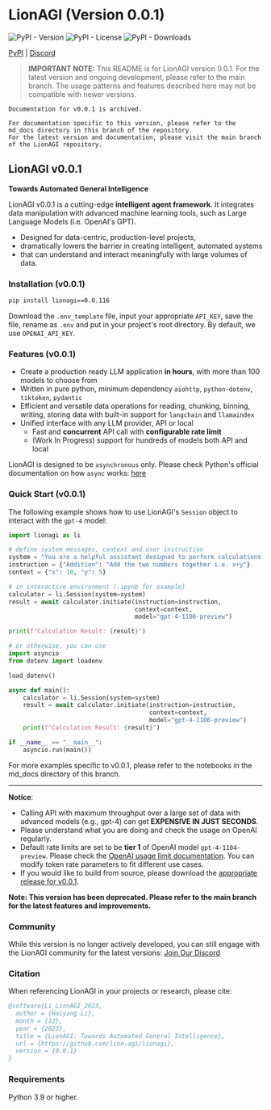 # LionAGI (Version 0.0.1)

![PyPI - Version](https://img.shields.io/pypi/v/lionagi?labelColor=233476aa&color=231fc935) ![PyPI - License](https://img.shields.io/pypi/l/lionagi?color=231fc935) ![PyPI - Downloads](https://img.shields.io/pypi/dm/lionagi?color=blue)

[PyPI](https://pypi.org/project/lionagi/) | [Discord](https://discord.gg/mzDD5JtYRp)

> **IMPORTANT NOTE:** This README is for LionAGI version 0.0.1. For the latest version and ongoing development, please refer to the main branch. The usage patterns and features described here may not be compatible with newer versions.

```
Documentation for v0.0.1 is archived.

For documentation specific to this version, please refer to the md_docs directory in this branch of the repository.
For the latest version and documentation, please visit the main branch of the LionAGI repository.
```

## LionAGI v0.0.1

**Towards Automated General Intelligence**

LionAGI v0.0.1 is a cutting-edge **intelligent agent framework**. It integrates data manipulation with advanced machine learning tools, such as Large Language Models (i.e. OpenAI's GPT). 
- Designed for data-centric, production-level projects,
- dramatically lowers the barrier in creating intelligent, automated systems
- that can understand and interact meaningfully with large volumes of data. 

### Installation (v0.0.1)

```bash
pip install lionagi==0.0.116
```

Download the `.env_template` file, input your appropriate `API_KEY`, save the file, rename as `.env` and put in your project's root directory. 
By default, we use `OPENAI_API_KEY`.

### Features (v0.0.1)

- Create a production ready LLM application **in hours**, with more than 100 models to choose from
- Written in pure python, minimum dependency `aiohttp`, `python-dotenv`, `tiktoken`, `pydantic`
- Efficient and versatile data operations for reading, chunking, binning, writing, storing data with built-in support for `langchain` and `llamaindex`
- Unified interface with any LLM provider, API or local
  - Fast and **concurrent** API call with **configurable rate limit**
  - (Work In Progress) support for hundreds of models both API and local

LionAGI is designed to be `asynchronous` only. Please check Python's official documentation on how `async` works: [here](https://docs.python.org/3/library/asyncio.html)

### Quick Start (v0.0.1)

The following example shows how to use LionAGI's `Session` object to interact with the `gpt-4` model:

```python
import lionagi as li

# define system messages, context and user instruction
system = "You are a helpful assistant designed to perform calculations."
instruction = {"Addition": "Add the two numbers together i.e. x+y"}
context = {"x": 10, "y": 5}

# in interactive environment (.ipynb for example)
calculator = li.Session(system=system)
result = await calculator.initiate(instruction=instruction,
                                   context=context,
                                   model="gpt-4-1106-preview")

print(f"Calculation Result: {result}")

# or otherwise, you can use
import asyncio
from dotenv import loadenv

load_dotenv()

async def main():
    calculator = li.Session(system=system)
    result = await calculator.initiate(instruction=instruction,
                                       context=context, 
                                       model="gpt-4-1106-preview")
    print(f"Calculation Result: {result}")

if __name__ == "__main__":
    asyncio.run(main())
```

For more examples specific to v0.0.1, please refer to the notebooks in the md_docs directory of this branch.

---

**Notice**: 
* Calling API with maximum throughput over a large set of data with advanced models (e.g., gpt-4) can get **EXPENSIVE IN JUST SECONDS**.
* Please understand what you are doing and check the usage on OpenAI regularly.
* Default rate limits are set to be **tier 1** of OpenAI model `gpt-4-1104-preview`. Please check the [OpenAI usage limit documentation](https://platform.openai.com/docs/guides/rate-limits?context=tier-free). You can modify token rate parameters to fit different use cases.
* If you would like to build from source, please download the [appropriate release for v0.0.1](https://github.com/lion-agi/lionagi/releases).

**Note: This version has been deprecated. Please refer to the main branch for the latest features and improvements.**

### Community

While this version is no longer actively developed, you can still engage with the LionAGI community for the latest versions: [Join Our Discord](https://discord.gg/7RGWqpSxze)

### Citation

When referencing LionAGI in your projects or research, please cite:

```bibtex
@software{Li_LionAGI_2023,
  author = {Haiyang Li},
  month = {12},
  year = {2023},
  title = {LionAGI: Towards Automated General Intelligence},
  url = {https://github.com/lion-agi/lionagi},
  version = {0.0.1}
}
```

### Requirements
Python 3.9 or higher.
